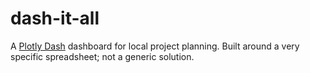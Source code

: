 # dash-it-all
A [Plotly Dash](https://dash.plot.ly/) dashboard for local project planning. Built around a very specific spreadsheet; not a generic solution.
